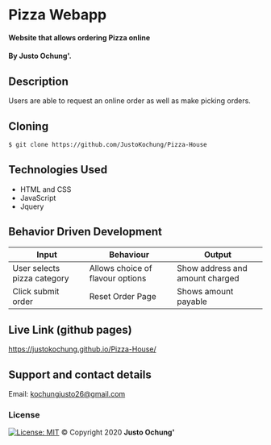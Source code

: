 # Pizza Webapp
#### Website that allows ordering Pizza online
#### By **Justo Ochung'.**
## Description
Users are able to request an online order as well as make picking orders.

## Cloning
```bash
$ git clone https://github.com/JustoKochung/Pizza-House
```
## Technologies Used
* HTML and CSS
* JavaScript
* Jquery

## Behavior Driven Development
| Input | Behaviour | Output |
| ------------------- | ----------------------------- | ----------------------------- |
| User selects pizza category | Allows choice of flavour options | Show address and amount charged |
| Click submit order | Reset Order Page| Shows amount payable |

## Live Link (github pages)
https://justokochung.github.io/Pizza-House/

## Support and contact details
Email: kochungjusto26@gmail.com

### License
[![License: MIT](https://img.shields.io/badge/License-MIT-yellow.svg)](https://opensource.org/licenses/MIT)
&copy; Copyright 2020 **Justo Ochung'**
